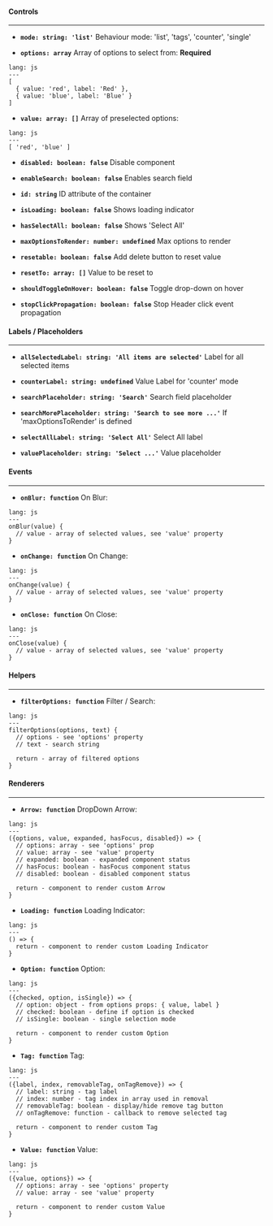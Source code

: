 #### Controls

---

- **`mode: string: 'list'`** Behaviour mode: 'list', 'tags', 'counter', 'single'

- **`options: array`** Array of options to select from: **Required**

```code
lang: js
---
[
  { value: 'red', label: 'Red' },
  { value: 'blue', label: 'Blue' }
]
```


- **`value: array: []`** Array of preselected options:

```code
lang: js
---
[ 'red', 'blue' ]
```


- **`disabled: boolean: false`** Disable component

- **`enableSearch: boolean: false`** Enables search field

- **`id: string`** ID attribute of the container

- **`isLoading: boolean: false`** Shows loading indicator

- **`hasSelectAll: boolean: false`** Shows 'Select All'

- **`maxOptionsToRender: number: undefined`** Max options to render

- **`resetable: boolean: false`** Add delete button to reset value

- **`resetTo: array: []`** Value to be reset to

- **`shouldToggleOnHover: boolean: false`** Toggle drop-down on hover

- **`stopClickPropagation: boolean: false`** Stop Header click event propagation



#### Labels / Placeholders

---

- **`allSelectedLabel: string: 'All items are selected'`** Label for all selected items

- **`counterLabel: string: undefined`** Value Label for 'counter' mode

- **`searchPlaceholder: string: 'Search'`** Search field placeholder

- **`searchMorePlaceholder: string: 'Search to see more ...'`** If 'maxOptionsToRender' is defined

- **`selectAllLabel: string: 'Select All'`** Select All label

- **`valuePlaceholder: string: 'Select ...'`** Value placeholder



#### Events

---

- **`onBlur: function`** On Blur:

```code
lang: js
---
onBlur(value) {
  // value - array of selected values, see 'value' property
}
```


- **`onChange: function`** On Change:

```code
lang: js
---
onChange(value) {
  // value - array of selected values, see 'value' property
}
```


- **`onClose: function`** On Close:

```code
lang: js
---
onClose(value) {
  // value - array of selected values, see 'value' property
}
```



#### Helpers

---

- **`filterOptions: function`** Filter / Search:

```code
lang: js
---
filterOptions(options, text) {
  // options - see 'options' property
  // text - search string
  
  return - array of filtered options
}
```



#### Renderers

---

- **`Arrow: function`** DropDown Arrow:

```code
lang: js
---
({options, value, expanded, hasFocus, disabled}) => {
  // options: array - see 'options' prop 
  // value: array - see 'value' property
  // expanded: boolean - expanded component status
  // hasFocus: boolean - hasFocus component status
  // disabled: boolean - disabled component status
  
  return - component to render custom Arrow
}
```


- **`Loading: function`** Loading Indicator:

```code
lang: js
---
() => {
  return - component to render custom Loading Indicator
}
```


- **`Option: function`** Option:

```code
lang: js
---
({checked, option, isSingle}) => {
  // option: object - from options props: { value, label }  
  // checked: boolean - define if option is checked
  // isSingle: boolean - single selection mode
  
  return - component to render custom Option
}
```


- **`Tag: function`** Tag:

```code
lang: js
---
({label, index, removableTag, onTagRemove}) => {
  // label: string - tag label
  // index: number - tag index in array used in removal 
  // removableTag: boolean - display/hide remove tag button
  // onTagRemove: function - callback to remove selected tag

  return - component to render custom Tag
}
```


- **`Value: function`** Value:

```code
lang: js
---
({value, options}) => {
  // options: array - see 'options' property
  // value: array - see 'value' property
  
  return - component to render custom Value
}
```
